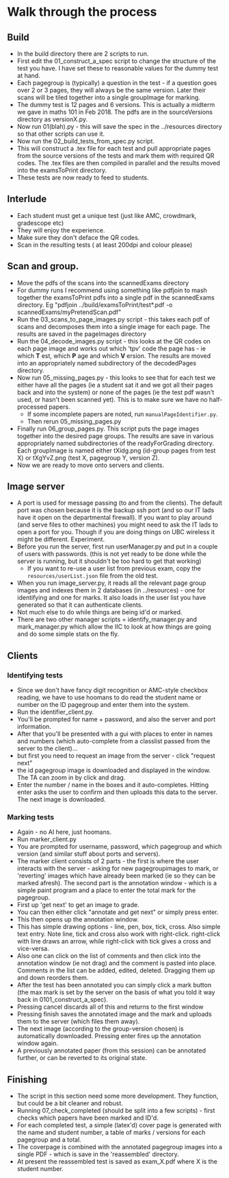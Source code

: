 <!--
__author__ = "Andrew Rechnitzer"
__copyright__ = "Copyright (C) 2018-9 Andrew Rechnitzer"
__license__ = "GFDL"
 -->

# Walk through the process

## Build
* In the build directory there are 2 scripts to run.
* First edit the 01_construct_a_spec script to change the structure of the test you have. I have set these to reasonable values for the dummy test at hand.
* Each pagegroup is (typically) a question in the test - if a question goes over 2 or 3 pages, they will always be the same version. Later their scans will be tiled together into a single groupImage for marking.
* The dummy test is 12 pages and 6 versions. This is actually a midterm we gave in maths 101 in Feb 2018. The pdfs are in the sourceVersions directory as versionX.py.
* Now run 01(blah).py  - this will save the spec in the ../resources directory so that other scripts can use it.
* Now run the 02_build_tests_from_spec.py script.
* This will construct a .tex file for each test and pull appropriate pages from the source versions of the tests and mark them with required QR codes. The .tex files are then compiled in parallel and the results moved into the examsToPrint directory.
* These tests are now ready to feed to students.

## Interlude
* Each student must get a unique test (just like AMC, crowdmark, gradescope etc)
* They will enjoy the experience.
* Make sure they don't deface the QR codes.
* Scan in the resulting tests ( at least 200dpi and colour please)

## Scan and group.
* Move the pdfs of the scans into the scannedExams directory
* For dummy runs I recommend using something like pdfjoin to mash together the examsToPrint pdfs into a single pdf in the scannedExams directory. Eg "pdfjoin ../build/examsToPrint/test*.pdf -o scannedExams/myPretendScan.pdf"
* Run the 03_scans_to_page_images.py script - this takes each pdf of scans and decomposes them into a single image for each page. The results are saved in the pageImages directory
* Run the 04_decode_images.py script - this looks at the QR codes on each page image and works out which 'tpv' code the page has - ie which **T** est, which **P** age and which **V** ersion. The results are moved into an appropriately named subdirectory of the decodedPages directory.
* Now run 05_missing_pages.py - this looks to see that for each test we either have all the pages (ie a student sat it and we got all their pages back and into the system) or none of the pages (ie the test pdf wasn't used, or hasn't been scanned yet). This is to make sure we have no half-processed papers.
  * If some incomplete papers are noted, run `manualPageIdentifier.py`.
  * Then rerun 05_missing_pages.py
* Finally run 06_group_pages.py. This script puts the page images together into the desired page groups. The results are save in various appropriately named subdirectories of the readyForGrading directory. Each groupImage is named either tXidg.png (id-group pages from test X) or tXgYvZ.png (test X, pagegroup Y, version Z).
* Now we are ready to move onto servers and clients.

## Image server
* A port is used for message passing (to and from the clients).  The default port was chosen because it is the backup ssh port (and so our IT lads have it open on the departmental firewall).  If you want to play around (and serve files to other machines) you might need to ask the IT lads to open a port for you. Though if you are doing things on UBC wireless it might be different. Experiment.
* Before you run the server, first run userManager.py and put in a couple of users with passwords. (this is not yet ready to be done while the server is running, but it shouldn't be too hard to get that working)
    - If you want to re-use a user list from previous exam, copy
      the `resources/userList.json` file from the old test.
* When you run image_server.py, it reads all the relevant page group images and indexes them in 2 databases (in ../resources) - one for identifying and one for marks. It also loads in the user list you have generated so that it can authenticate clients.
* Not much else to do while things are being id'd or marked.
* There are two other manager scripts = identify_manager.py and mark_manager.py which allow the IIC to look at how things are going and do some simple stats on the fly.

## Clients
### Identifying tests
* Since we don't have fancy digit recognition or AMC-style checkbox reading, we have to use hoomans to do read the student name or number on the ID pagegroup and enter them into the system.
* Run the identifier_client.py.
* You'll be prompted for name + password, and also the server and port information.
* After that you'll be presented with a gui with places to enter in names and numbers (which auto-complete from a classlist passed from the server to the client)...
* but first you need to request an image from the server - click "request next"
* the id pagegroup image is downloaded and displayed in the window. The TA can zoom in by click and drag.
* Enter the number / name in the boxes and it auto-completes. Hitting enter asks the user to confirm and then uploads this data to the server. The next image is downloaded.

### Marking tests
* Again - no AI here, just hoomans.
* Run marker_client.py
* You are prompted for username, password, which pagegroup and which version (and similar stuff about ports and servers).
* The marker client consists of 2 parts - the first is where the user interacts with the server - asking for new pagegroupimages to mark, or 'reverting' images which have already been marked (ie so they can be marked afresh). The second part is the annotation window - which is a simple paint program and a place to enter the total mark for the pagegroup.
* First up 'get next' to get an image to grade.
* You can then either click "annotate and get next" or simply press enter.
* This then opens up the annotation window.
* This has simple drawing options - line, pen, box, tick, cross. Also simple text entry. Note line, tick and cross also work with right-click. right-click with line draws an arrow, while right-click with tick gives a cross and vice-versa.
* Also one can click on the list of comments and then click into the annotation window (ie not drag) and the comment is pasted into place. Comments in the list can be added, edited, deleted. Dragging them up and down reorders them.
* After the test has been annotated you can simply click a mark button (the max mark is set by the server on the basis of what you told it way back in 0101_construct_a_spec).
* Pressing cancel discards all of this and returns to the first window
* Pressing finish saves the annotated image and the mark and uploads them to the server (which files them away).
* The next image (according to the group-version chosen) is automatically downloaded. Pressing enter fires up the annotation window again.
* A previously annotated paper (from this session) can be annotated further, or can be reverted to its original state.

## Finishing
* The script in this section need some more development. They function, but could be a bit cleaner and robust.
* Running 07_check_completed (should be split into a few scripts) - first checks which papers have been marked and ID'd.
* For each completed test, a simple (latex'd) cover page is generated with the name and student number, a table of marks / versions for each pagegroup and a total.
* The coverpage is combined with the annotated pagegroup images into a single PDF - which is save in the 'reassembled' directory.
* At present the reassembled test is saved as exam_X.pdf where X is the student number.
